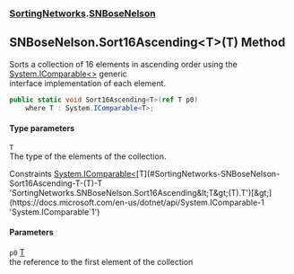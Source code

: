 ### [SortingNetworks](./SortingNetworks.md 'SortingNetworks').[SNBoseNelson](./SortingNetworks-SNBoseNelson.md 'SortingNetworks.SNBoseNelson')
## SNBoseNelson.Sort16Ascending&lt;T&gt;(T) Method
Sorts a collection of 16 elements in ascending order using the [System.IComparable&lt;&gt;](https://docs.microsoft.com/en-us/dotnet/api/System.IComparable-1 'System.IComparable`1') generic  
interface implementation of each element.  
```csharp
public static void Sort16Ascending<T>(ref T p0)
    where T : System.IComparable<T>;
```
#### Type parameters
<a name='SortingNetworks-SNBoseNelson-Sort16Ascending-T-(T)-T'></a>
`T`  
The type of the elements of the collection.  

Constraints [System.IComparable&lt;](https://docs.microsoft.com/en-us/dotnet/api/System.IComparable-1 'System.IComparable`1')[T](#SortingNetworks-SNBoseNelson-Sort16Ascending-T-(T)-T 'SortingNetworks.SNBoseNelson.Sort16Ascending&lt;T&gt;(T).T')[&gt;](https://docs.microsoft.com/en-us/dotnet/api/System.IComparable-1 'System.IComparable`1')  
  
#### Parameters
<a name='SortingNetworks-SNBoseNelson-Sort16Ascending-T-(T)-p0'></a>
`p0` [T](#SortingNetworks-SNBoseNelson-Sort16Ascending-T-(T)-T 'SortingNetworks.SNBoseNelson.Sort16Ascending&lt;T&gt;(T).T')  
the reference to the first element of the collection  
  
